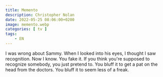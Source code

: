 ```yaml
---
title: Memento
description: Christopher Nolan
date: 2022-05-25 08:06:00+0200
image: memento.webp
categories: [ tv ]
tags:
    - EN
---
```


I was wrong about Sammy. When I looked into his eyes, I thought I saw recognition. Now I know. You fake it. If you think you're supposed to recognize somebody, you just pretend to. You bluff it to get a pat on the head from the doctors. You bluff it to seem less of a freak.
